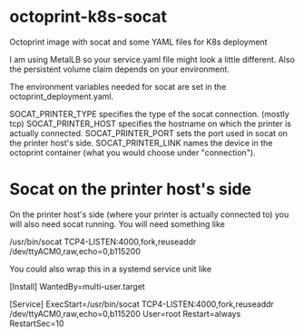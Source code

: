 # octoprint-k8s-socat
Octoprint image with socat and some YAML files for K8s deployment

I am using MetalLB so your service.yaml file might look a little different. Also the persistent volume claim depends on your environment.

The environment variables needed for socat are set in the octoprint_deployment.yaml.

SOCAT_PRINTER_TYPE specifies the type of the socat connection. (mostly tcp)
SOCAT_PRINTER_HOST specifies the hostname on which the printer is actually connected.
SOCAT_PRINTER_PORT sets the port used in socat on the printer host's side.
SOCAT_PRINTER_LINK names the device in the octoprint container (what you would choose under "connection").

# Socat on the printer host's side
On the printer host's side (where your printer is actually connected to) you will also need socat running.  You will need something like

/usr/bin/socat TCP4-LISTEN:4000,fork,reuseaddr /dev/ttyACM0,raw,echo=0,b115200

You could also wrap this in a systemd service unit like

[Install]
WantedBy=multi-user.target

[Service]
ExecStart=/usr/bin/socat TCP4-LISTEN:4000,fork,reuseaddr /dev/ttyACM0,raw,echo=0,b115200
User=root
Restart=always
RestartSec=10
